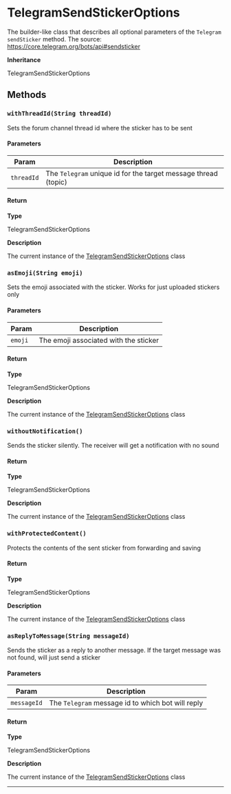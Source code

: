 # TelegramSendStickerOptions

The builder-like class that describes all optional parameters of the `Telegram` `sendSticker` method. The source: https://core.telegram.org/bots/api#sendsticker

**Inheritance**

TelegramSendStickerOptions

## Methods

### `withThreadId(String threadId)`

Sets the forum channel thread id where the sticker has to be sent

#### Parameters

| Param      | Description                                                    |
| ---------- | -------------------------------------------------------------- |
| `threadId` | The `Telegram` unique id for the target message thread (topic) |

#### Return

**Type**

TelegramSendStickerOptions

**Description**

The current instance of the [TelegramSendStickerOptions](/types/Classes/TelegramSendStickerOptions.md) class

### `asEmoji(String emoji)`

Sets the emoji associated with the sticker. Works for just uploaded stickers only

#### Parameters

| Param   | Description                           |
| ------- | ------------------------------------- |
| `emoji` | The emoji associated with the sticker |

#### Return

**Type**

TelegramSendStickerOptions

**Description**

The current instance of the [TelegramSendStickerOptions](/types/Classes/TelegramSendStickerOptions.md) class

### `withoutNotification()`

Sends the sticker silently. The receiver will get a notification with no sound

#### Return

**Type**

TelegramSendStickerOptions

**Description**

The current instance of the [TelegramSendStickerOptions](/types/Classes/TelegramSendStickerOptions.md) class

### `withProtectedContent()`

Protects the contents of the sent sticker from forwarding and saving

#### Return

**Type**

TelegramSendStickerOptions

**Description**

The current instance of the [TelegramSendStickerOptions](/types/Classes/TelegramSendStickerOptions.md) class

### `asReplyToMessage(String messageId)`

Sends the sticker as a reply to another message. If the target message was not found, will just send a sticker

#### Parameters

| Param       | Description                                       |
| ----------- | ------------------------------------------------- |
| `messageId` | The `Telegram` message id to which bot will reply |

#### Return

**Type**

TelegramSendStickerOptions

**Description**

The current instance of the [TelegramSendStickerOptions](/types/Classes/TelegramSendStickerOptions.md) class

---
